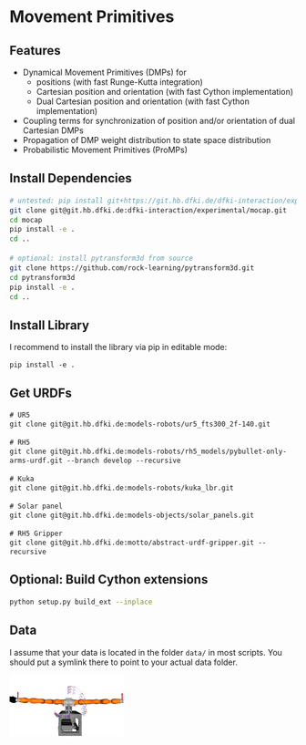 # Movement Primitives

## Features

* Dynamical Movement Primitives (DMPs) for
    * positions (with fast Runge-Kutta integration)
    * Cartesian position and orientation (with fast Cython implementation)
    * Dual Cartesian position and orientation (with fast Cython implementation)
* Coupling terms for synchronization of position and/or orientation of dual Cartesian DMPs
* Propagation of DMP weight distribution to state space distribution
* Probabilistic Movement Primitives (ProMPs)

## Install Dependencies

```bash
# untested: pip install git+https://git.hb.dfki.de/dfki-interaction/experimental/mocap.git
git clone git@git.hb.dfki.de:dfki-interaction/experimental/mocap.git
cd mocap
pip install -e .
cd ..

# optional: install pytransform3d from source
git clone https://github.com/rock-learning/pytransform3d.git
cd pytransform3d
pip install -e .
cd ..
```

## Install Library

I recommend to install the library via pip in editable mode:

```
pip install -e .
```

## Get URDFs

```
# UR5
git clone git@git.hb.dfki.de:models-robots/ur5_fts300_2f-140.git

# RH5
git clone git@git.hb.dfki.de:models-robots/rh5_models/pybullet-only-arms-urdf.git --branch develop --recursive

# Kuka
git clone git@git.hb.dfki.de:models-robots/kuka_lbr.git

# Solar panel
git clone git@git.hb.dfki.de:models-objects/solar_panels.git

# RH5 Gripper
git clone git@git.hb.dfki.de:motto/abstract-urdf-gripper.git --recursive
```

## Optional: Build Cython extensions

```bash
python setup.py build_ext --inplace
```

## Data

I assume that your data is located in the folder `data/` in most scripts.
You should put a symlink there to point to your actual data folder.

<img src="doc/source/_static/contextual_promps_kuka_panel_width_open3d.png" width="200px" />
